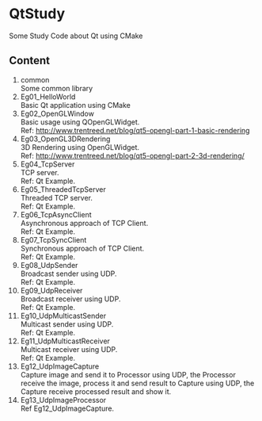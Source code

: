 # QtStudy
Some Study Code about Qt using CMake

## Content
1. common   \
    Some common library 
1. Eg01_HelloWorld  \
    Basic Qt application using CMake
1. Eg02_OpenGLWindow    \
    Basic usage using QOpenGLWidget. \
    Ref: http://www.trentreed.net/blog/qt5-opengl-part-1-basic-rendering
1. Eg03_OpenGL3DRendering   \
    3D Rendering using OpenGLWidget. \
    Ref: http://www.trentreed.net/blog/qt5-opengl-part-2-3d-rendering/
1. Eg04_TcpServer   \
    TCP server. \
    Ref: Qt Example.
1. Eg05_ThreadedTcpServer \
    Threaded TCP server. \
    Ref: Qt Example.
1. Eg06_TcpAsyncClient   \
    Asynchronous approach of TCP Client. \
    Ref: Qt Example.
1. Eg07_TcpSyncClient   \
    Synchronous approach of TCP Client. \
    Ref: Qt Example.
1. Eg08_UdpSender   \
    Broadcast sender using UDP. \
    Ref: Qt Example.
1. Eg09_UdpReceiver \
    Broadcast receiver using UDP. \
    Ref: Qt Example.
1. Eg10_UdpMulticastSender \
    Multicast sender using UDP. \
    Ref: Qt Example.
1. Eg11_UdpMulticastReceiver \
    Multicast receiver using UDP. \
    Ref: Qt Example.
1. Eg12_UdpImageCapture \
    Capture image and send it to Processor using UDP, the Processor receive the image, process it and send result to
    Capture using UDP, the Capture receive processed result and show it.
1. Eg13_UdpImageProcessor   \
    Ref Eg12_UdpImageCapture.
